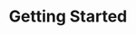 ---
title: Getting Started
description: First time using this theme? Check posts under this section to get started.
menu:
    main:
        weight: -90
        params:
            icon: arrow-up-right
---